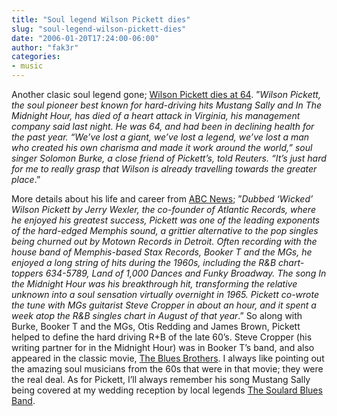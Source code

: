 ```yaml
---
title: "Soul legend Wilson Pickett dies"
slug: "soul-legend-wilson-pickett-dies"
date: "2006-01-20T17:24:00-06:00"
author: "fak3r"
categories:
- music
---
```


Another clasic soul legend gone; [Wilson Pickett dies at 64](http://www.guardian.co.uk/arts/news/story/0,,1691201,00.html).  ”_Wilson Pickett, the soul pioneer best known for hard-driving hits Mustang Sally and In The Midnight Hour, has died of a heart attack in Virginia, his management company said last night. He was 64, and had been in declining health for the past year. “We’ve lost a giant, we’ve lost a legend, we’ve lost a man who created his own charisma and made it work around the world,” soul singer Solomon Burke, a close friend of Pickett’s, told Reuters. “It’s just hard for me to really grasp that Wilson is already travelling towards the greater place_.”  




More details about his life and career from [ABC News](http://www.abc.net.au/news/newsitems/200601/s1551594.htm); ”_Dubbed ‘Wicked’ Wilson Pickett by Jerry Wexler, the co-founder of Atlantic Records, where he enjoyed his greatest success, Pickett was one of the leading exponents of the hard-edged Memphis sound, a grittier alternative to the pop singles being churned out by Motown Records in Detroit. Often recording with the house band of Memphis-based Stax Records, Booker T and the MGs, he enjoyed a long string of hits during the 1960s, including the R&B chart-toppers 634-5789, Land of 1,000 Dances and Funky Broadway. The song In the Midnight Hour was his breakthrough hit, transforming the relative unknown into a soul sensation virtually overnight in 1965.  Pickett co-wrote the tune with MGs guitarist Steve Cropper in about an hour, and it spent a week atop the R&B singles chart in August of that year_.”  So along with Burke, Booker T and the MGs, Otis Redding and James Brown, Pickett helped to define the hard driving R+B of the late 60’s.  Steve Cropper (his writing partner for in the Midnight Hour) was in Booker T’s band, and also appeared in the classic movie, [The Blues Brothers](http://www.imdb.com/title/tt0080455/).  I always like pointing out the amazing soul musicians from the 60s that were in that movie; they were the real deal.  As for Pickett, I’ll always remember his song Mustang Sally being covered at my wedding reception by local legends [The Soulard Blues Band](http://www.soulardbluesband.com/).
